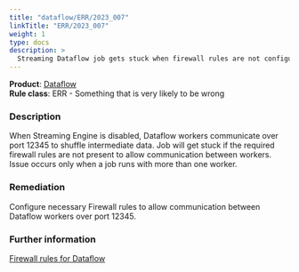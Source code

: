 ```yaml
---
title: "dataflow/ERR/2023_007"
linkTitle: "ERR/2023_007"
weight: 1
type: docs
description: >
  Streaming Dataflow job gets stuck when firewall rules are not configured
---
```


**Product**: [Dataflow](https://cloud.google.com/dataflow)\
**Rule class**: ERR - Something that is very likely to be wrong

### Description

When Streaming Engine is disabled, Dataflow workers communicate
over port 12345 to shuffle intermediate data. Job will get stuck
if the required firewall rules are not present to allow communication
between workers. Issue occurs only when a job runs with more than one worker.

### Remediation

Configure necessary Firewall rules to allow communication between Dataflow workers over port 12345.

### Further information

[Firewall rules for Dataflow](https://cloud.google.com/dataflow/docs/guides/routes-firewall#firewall_rules)
